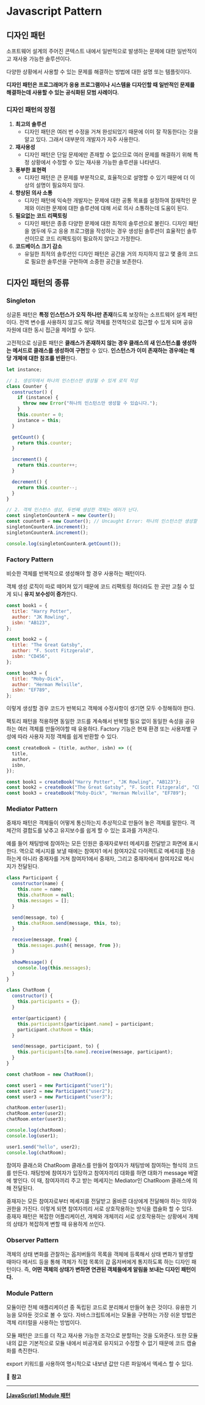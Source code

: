 # Javascript Pattern

## 디자인 패턴

소프트웨어 설계의 주어진 콘텍스트 내에서 일반적으로 발생하는 문제에 대한 일반적이고 재사용 가능한 솔루션이다.

다양한 상황에서 사용할 수 있는 문제를 해결하는 방법에 대한 설명 또는 템플릿이다.

**디자인 패턴은 프로그래머가 응용 프로그램이나 시스템을 디자인할 때 일반적인 문제를 해결하는데 사용할 수 있는 공식화된 모범 사례이다.**

### 디자인 패턴의 장점

1. **최고의 솔루션**
   - 디자인 패턴은 여러 번 수정을 거쳐 완성되었기 때문에 이미 잘 작동한다는 것을 알고 있다. 그래서 대부분의 개발자가 자주 사용한다.
2. **재사용성**
   - 디자인 패턴은 단일 문제에만 존재할 수 없으므로 여러 문제를 해결하기 위해 특정 상황에서 수정할 수 있는 재사용 가능한 솔루션을 나타낸다.
3. **풍부한 표현력**
   - 디자인 패턴은 큰 문제를 부분적으로, 효율적으로 설명할 수 있기 때문에 더 이상의 설명이 필요하지 않다.
4. **향상된 의사 소통**
   - 디자인 패턴에 익숙한 개발자는 문제에 대한 공통 목표를 설정하여 잠재적인 문제와 이러한 문제에 대한 솔루션에 대해 서로 의사 소통하는데 도움이 된다.
5. **필요없는 코드 리팩토링**
   - 디자인 패턴은 종종 다양한 문제에 대한 최적의 솔루션으로 불린다. 디자인 패턴을 염두에 두고 응용 프로그램을 작성하는 경우 생성된 솔루션이 효율적인 솔루션이므로 코드 리팩토링이 필요하지 않다고 가정한다.
6. **코드베이스 크기 감소**
   - 유일한 최적의 솔루션인 디자인 패턴은 공간을 거의 차지하지 않고 몇 줄의 코드로 필요한 솔루션을 구현하여 소중한 공간을 보존한다.

## 디자인 패턴의 종류

### Singleton

싱글톤 패턴은 **특정 인스턴스가 오직 하나만 존재**하도록 보장하는 소프트웨어 설계 패턴이다. 전역 변수를 사용하지 않고도 해당 객체를 전역적으로 접근할 수 있게 되며 공유 자원에 대한 동시 접근을 제어할 수 있다.

고전적으로 싱글톤 패턴은 **클래스가 존재하지 않는 경우 클래스의 새 인스턴스를 생성하는 메서드로 클래스를 생성하여 구현**할 수 있다. **인스턴스가 이미 존재하는 경우에는 해당 개체에 대한 참조를 반환**한다.

```jsx
let instance;

// 1. 생성자에서 하나의 인스턴스만 생성될 수 있게 로직 작성
class Counter {
  constructor() {
    if (instance) {
      throw new Error("하나의 인스턴스만 생성할 수 있습니다.");
    }
    this.counter = 0;
    instance = this;
  }

  getCount() {
    return this.counter;
  }

  increment() {
    return this.counter++;
  }

  decrement() {
    return this.counter--;
  }
}

// 2. 객체 인스턴스 생성, 두번째 생성한 객체는 에러가 난다.
const singletonCounterA = new Counter();
const counterB = new Counter(); // Uncaught Error: 하나의 인스턴스만 생성할 수 있습니다.
singletonCounterA.increment();
singletonCounterA.increment();

console.log(singletonCounterA.getCount());
```

### Factory Pattern

비슷한 객체를 반복적으로 생성해야 할 경우 사용하는 패턴이다.

객체 생성 로직이 따로 떼어져 있기 때문에 코드 리팩토링 하더라도 한 곳만 고칠 수 있게 되니 **유지 보수성이 증가**한다.

```jsx
const book1 = {
  title: "Harry Potter",
  author: "JK Rowling",
  isbn: "AB123",
};

const book2 = {
  title: "The Great Gatsby",
  author: "F. Scott Fitzgerald",
  isbn: "CD456",
};

const book3 = {
  title: "Moby-Dick",
  author: "Herman Melville",
  isbn: "EF789",
};
```

이렇게 생성할 경우 코드가 반복되고 객체에 수정사항이 생기면 모두 수정해줘야 한다.

팩토리 패턴을 적용하면 동일한 코드를 계속해서 반복할 필요 없이 동일한 속성을 공유하는 여러 객체를 만들어야할 때 유용하다. Factory 기능은 현재 환경 또는 사용자별 구성에 따라 사용자 지정 객체를 쉽게 반환할 수 있다.

```jsx
const createBook = (title, author, isbn) => ({
  title,
  author,
  isbn,
});

const book1 = createBook("Harry Potter", "JK Rowling", "AB123");
const book2 = createBook("The Great Gatsby", "F. Scott Fitzgerald", "CD456");
const book3 = createBook("Moby-Dick", "Herman Melville", "EF789");
```

### Mediator Pattern

중재자 패턴은 객체들이 어떻게 통신하는지 추상적으로 만들어 놓은 객체를 말한다. 객체간의 결합도를 낮추고 유지보수를 쉽게 할 수 있는 효과를 가져온다.

예를 들어 채팅방에 참여하는 모든 인원은 중재자로부터 메세지를 전달받고 화면에 표시한다. 역으로 메시지를 보낼 때에는 참여자1 에서 참여자2로 다이렉트로 메세지를 전송하는게 아니라 중재자를 거쳐 참여자1에서 중재자, 그리고 중재자에서 참여자2로 메시지가 전달된다.

```jsx
class Participant {
  constructor(name) {
    this.name = name;
    this.chatRoom = null;
    this.messages = [];
  }

  send(message, to) {
    this.chatRoom.send(message, this, to);
  }

  receive(message, from) {
    this.messages.push({ message, from });
  }

  showMessage() {
    console.log(this.messages);
  }
}

class ChatRoom {
  constructor() {
    this.participants = {};
  }

  enter(participant) {
    this.participants[participant.name] = participant;
    participant.chatRoom = this;
  }

  send(message, participant, to) {
    this.participants[to.name].receive(message, participant);
  }
}

const chatRoom = new ChatRoom();

const user1 = new Participant("user1");
const user2 = new Participant("user2");
const user3 = new Participant("user3");

chatRoom.enter(user1);
chatRoom.enter(user2);
chatRoom.enter(user3);

console.log(chatRoom);
console.log(user1);

user1.send("hello", user2);
console.log(chatRoom);
```

참여자 클래스와 ChatRoom 클래스를 만들어 참여자가 채팅방에 참여하는 형식의 코드를 만든다. 채팅방에 참여자가 입장하고 참여자끼리 대화를 하면 대화가 message 배열에 쌓인다. 이 때, 참여자끼리 주고 받는 메세지는 Mediator인 ChatRoom 클래스에 의해 전달된다.

중재자는 모든 참여자로부터 메세지를 전달받고 올바른 대상에게 전달해야 하는 의무와 권한을 가진다. 이렇게 되면 참여자끼리 서로 상호작용하는 방식을 캡슐화 할 수 있다. 중재자 패턴은 복잡한 어플리케이션, 개체와 개체끼리 서로 상호작용하는 상황에서 개체의 상태가 복잡하게 변할 때 유용하게 쓰인다.

### Observer Pattern

객체의 상태 변화를 관찰하는 옵저버들의 목록을 객체에 등록해서 상태 변화가 발생할 때마다 메서드 등을 통해 객체가 직접 목록의 갑 옵저버에게 통지하도록 하는 디자인 패턴이다. 즉, **어떤 객체의 상태가 변하면 연관된 객체들에게 알림을 보내는 디자인 패턴이다.**

### Module Pattern

모듈이란 전체 애플리케이션 중 독립된 코드로 분리해서 만들어 놓은 것이다. 유용한 기능을 모아둔 것으로 볼 수 있다. 자바스크립트에서는 모듈을 구현하는 가장 쉬운 방법은 객체 리터럴을 사용하는 방법이다.

모듈 패턴은 코드를 더 작고 재사용 가능한 조각으로 분할하는 것을 도와준다. 또한 모듈 내의 값은 기본적으로 모듈 내에서 비공개로 유지되고 수정할 수 없기 때문에 코드 캡슐화를 촉진한다.

export 키워드를 사용하여 명시적으로 내보낸 값만 다른 파일에서 엑세스 할 수 있다.

🔗 **참고**

---

[**[JavaScript] Module 패턴**](https://patterns-dev-kr.github.io/design-patterns/module-pattern/)
